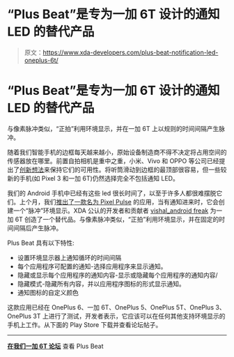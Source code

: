 # “Plus Beat”是专为一加 6T 设计的通知 LED 的替代产品

> 原文：<https://www.xda-developers.com/plus-beat-notification-led-oneplus-6t/>

# “Plus Beat”是专为一加 6T 设计的通知 LED 的替代产品

与像素脉冲类似，“正拍”利用环境显示，并在一加 6T 上以规则的时间间隔产生脉冲。

随着我们智能手机的边框每天越来越小，原始设备制造商不得不决定将占用空间的传感器放在哪里。前置自拍相机是重中之重，小米、Vivo 和 OPPO 等公司已经提出了[创新想法](https://www.xda-developers.com/vivo-nex-dual-display-edition/)来保持它们的可用性。将听筒滑动到边框的最顶部很容易，但一些较新的手机(如 Pixel 3 和一加 6T)仍然选择完全不包括通知 LED。

我们的 Android 手机中已经有这些 led 很长时间了，以至于许多人都很难摆脱它们。上个月，我们[推出了一款名为 Pixel Pulse](https://www.xda-developers.com/miss-the-notification-led-on-the-pixel-3-and-oneplus-6t-try-pixel-pulse/) 的应用，当有通知进来时，它会创建一个“脉冲”环境显示。XDA 公认的开发者和贡献者 [vishal_android freak](https://forum.xda-developers.com/member.php?u=5036857) 为一加 6T 创造了一个替代品。与像素脉冲类似，“正拍”利用环境显示，并在固定的时间间隔后产生脉冲。

Plus Beat 具有以下特性:

*   设置环境显示器上通知循环的时间间隔
*   每个应用程序可配置的通知-选择应用程序来显示通知。
*   隐藏或显示每个应用程序的通知内容-显示或隐藏每个应用程序的通知内容/
*   隐藏模式-隐藏所有内容，并以应用程序图标的形式显示通知。
*   通知图标的自定义颜色

这款应用已经在 OnePlus 6、一加 6T、OnePlus 5、OnePlus 5T、OnePlus 3、OnePlus 3T 上进行了测试，开发者表示，它应该可以在任何其他支持环境显示的手机上工作。从下面的 Play Store 下载并查看论坛帖子。

* * *

[**在我们一加 6T 论坛**](https://forum.xda-developers.com/oneplus-6t/themes/app-plus-beat-alternative-to-t3875843) 查看 Plus Beat